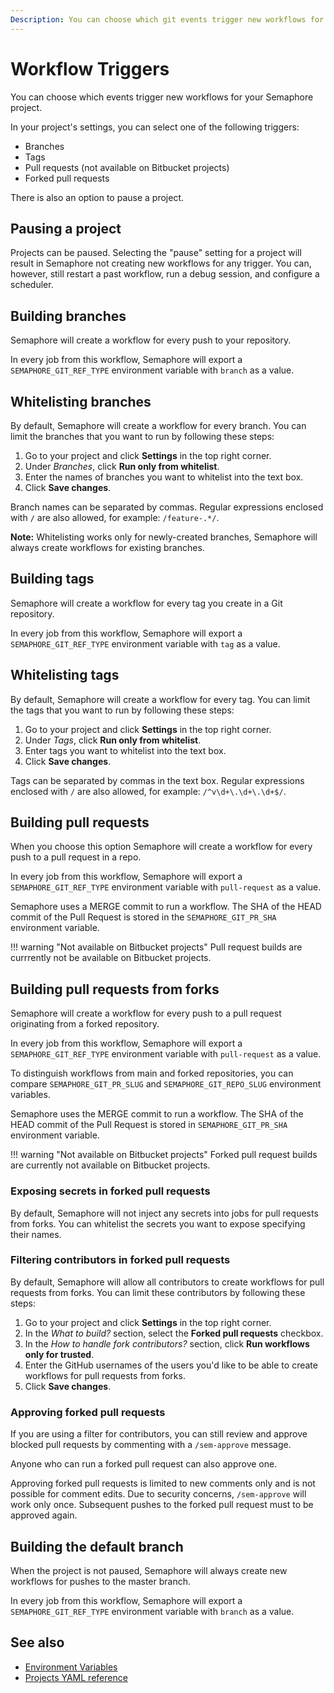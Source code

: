 ```yaml
---
Description: You can choose which git events trigger new workflows for your Semaphore 2.0 project by selecting one of the available triggers.
---
```


# Workflow Triggers

You can choose which events trigger new workflows for your Semaphore project.

In your project's settings, you can select one of the following triggers:

- Branches
- Tags
- Pull requests (not available on Bitbucket projects)
- Forked pull requests

There is also an option to pause a project.

## Pausing a project

Projects can be paused. Selecting the "pause" setting for a project will result in Semaphore not creating new workflows for any trigger.
You can, however, still restart a past workflow, run a debug session, and configure a scheduler.

## Building branches

Semaphore will create a workflow for every push to your repository.

In every job from this workflow, Semaphore will export a
`SEMAPHORE_GIT_REF_TYPE` environment variable with `branch` as a value.

## Whitelisting branches

By default, Semaphore will create a workflow for every branch. You can limit
the branches that you want to run by following these steps:

1. Go to your project and click **Settings** in the top right corner.
2. Under *Branches*, click **Run only from whitelist**.
3. Enter the names of branches you want to whitelist into the text box.
4. Click **Save changes**.

Branch names can be separated by commas. Regular expressions enclosed with `/` are also allowed,
for example: `/feature-.*/`.

**Note:** Whitelisting works only for newly-created branches, Semaphore will always create
workflows for existing branches.

## Building tags

Semaphore will create a workflow for every tag you create in a Git repository.

In every job from this workflow, Semaphore will export a
`SEMAPHORE_GIT_REF_TYPE` environment variable with `tag` as a value.

## Whitelisting tags

By default, Semaphore will create a workflow for every tag. You can limit
the tags that you want to run by following these steps:

1. Go to your project and click **Settings** in the top right corner.
2. Under *Tags*, click **Run only from whitelist**.
3. Enter tags you want to whitelist into the text box.
4. Click **Save changes**.

Tags can be separated by commas in the text box. Regular expressions enclosed
with `/` are also allowed, for example: `/^v\d+\.\d+\.\d+$/`.

## Building pull requests

When you choose this option Semaphore will create a workflow for every push to a pull request in a repo.

In every job from this workflow, Semaphore will export a
`SEMAPHORE_GIT_REF_TYPE` environment variable with `pull-request` as a value.

Semaphore uses a MERGE commit to run a workflow. The SHA of the HEAD commit
of the Pull Request is stored in the `SEMAPHORE_GIT_PR_SHA` environment variable.

!!! warning "Not available on Bitbucket projects"
    Pull request builds are currrently not be available on Bitbucket projects. 

## Building pull requests from forks

Semaphore will create a workflow for every push to a pull request
originating from a forked repository.

In every job from this workflow, Semaphore will export a
`SEMAPHORE_GIT_REF_TYPE` environment variable with `pull-request` as a value.

To distinguish workflows from main and forked repositories, you can compare
`SEMAPHORE_GIT_PR_SLUG` and `SEMAPHORE_GIT_REPO_SLUG` environment variables.

Semaphore uses the MERGE commit to run a workflow. The SHA of the HEAD commit
of the Pull Request is stored in `SEMAPHORE_GIT_PR_SHA` environment variable.

!!! warning "Not available on Bitbucket projects"
    Forked pull request builds are currently not available on Bitbucket projects. 

### Exposing secrets in forked pull requests

By default, Semaphore will not inject any secrets into jobs for pull requests from forks.
You can whitelist the secrets you want to expose specifying their names.

### Filtering contributors in forked pull requests

By default, Semaphore will allow all contributors to create workflows for pull requests
from forks. You can limit these contributors by following these steps:

1. Go to your project and click **Settings** in the top right corner.
2. In the *What to build?* section, select the **Forked pull requests** checkbox.
3. In the *How to handle fork contributors?* section, click **Run workflows only for trusted**.
4. Enter the GitHub usernames of the users you'd like to be able to create workflows for
pull requests from forks.
5. Click **Save changes**.

### Approving forked pull requests

If you are using a filter for contributors, you can still review and approve blocked
pull requests by commenting with a `/sem-approve` message.

Anyone who can run a forked pull request can also approve one.

Approving forked pull requests is limited to new comments only and is not possible for comment edits.
Due to security concerns, `/sem-approve` will work only once. Subsequent pushes to the forked
pull request must to be approved again.

## Building the default branch

When the project is not paused, Semaphore will always create new workflows
for pushes to the master branch.

In every job from this workflow, Semaphore will export a
`SEMAPHORE_GIT_REF_TYPE` environment variable with `branch` as a value.

## See also

- [Environment Variables](https://docs.semaphoreci.com/ci-cd-environment/environment-variables/)
- [Projects YAML reference](https://docs.semaphoreci.com/reference/projects-yaml-reference/)
